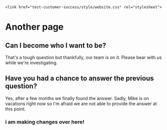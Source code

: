 <html>
<head>
    
    <link href="test-customer-success/style/website.css" rel="stylesheet">
</head>
  </html>

# Another page

## Can I become who I want to be?

That's a tough question but thankfully, our team is on it. Please bear with us while we're investigating.

## Have you had a chance to answer the previous question?

Yes, after a few months we finally found the answer. Sadly, Mike is on vacations right now so I'm afraid we are not able to provide the answer at this point.

### i am making changes over here!



